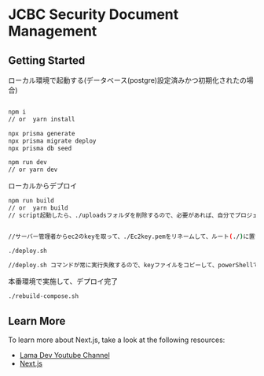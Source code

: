 # JCBC Security Document Management

## Getting Started

ローカル環境で起動する(データベース(postgre)設定済みかつ初期化されたの場合)
```bash

npm i 
// or  yarn install

npx prisma generate
npx prisma migrate deploy
npx prisma db seed

npm run dev 
// or yarn dev

```

ローカルからデプロイ
```bash
npm run build
// or  yarn build
// script起動したら、./uploadsフォルダを削除するので、必要があれば、自分でプロジェクトフォルダ以外でバックアップしてください。


//サーバー管理者からec2のkeyを取って、./Ec2key.pemをリネームして、ルート(./)に置いてください

./deploy.sh
 
//deploy.sh コマンドが常に実行失敗するので、keyファイルをコピーして、powerShellで実行しましょう
```

本番環境で実施して、デプロイ完了
```bash
./rebuild-compose.sh
```

## Learn More

To learn more about Next.js, take a look at the following resources:

- [Lama Dev Youtube Channel](https://youtube.com/lamadev) 
- [Next.js](https://nextjs.org/learn)